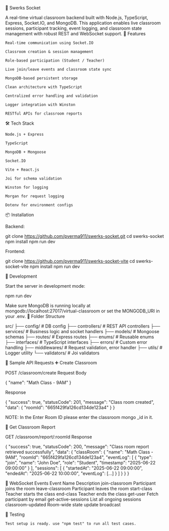 💬 Swerks Socket

A real-time virtual classroom backend built with Node.js, TypeScript, Express, Socket.IO, and MongoDB. This application enables live classroom sessions, participant tracking, event logging, and classroom state management with robust REST and WebSocket support.
🚀 Features

    Real-time communication using Socket.IO

    Classroom creation & session management

    Role-based participation (Student / Teacher)

    Live join/leave events and classroom state sync

    MongoDB-based persistent storage

    Clean architecture with TypeScript

    Centralized error handling and validation

    Logger integration with Winston

    RESTful APIs for classroom reports

🛠 Tech Stack

    Node.js + Express

    TypeScript

    MongoDB + Mongoose

    Socket.IO

    Vite + React.js

    Joi for schema validation

    Winston for logging

    Morgan for request logging

    Dotenv for environment configs

📦 Installation

Backend: 

git clone https://github.com/pverma911/swerks-socket.git
cd swerks-socket
npm install
npm run dev

Frontend:

git clone https://github.com/pverma911/swerks-socket-vite
cd swerks-socket-vite
npm install
npm run dev


🔧 Development

Start the server in development mode:

npm run dev

Make sure MongoDB is running locally at mongodb://localhost:27017/virtual-classroom or set the MONGODB_URI in your .env.
📁 Folder Structure

src/
  ├── config/             # DB config
  ├── controllers/        # REST API controllers
  ├── services/           # Business logic and socket handlers
  ├── models/             # Mongoose schemas
  ├── routes/             # Express routes
  ├── enums/              # Reusable enums
  ├── interfaces/         # TypeScript interfaces
  ├── errors/             # Custom error handling
  ├── middlewares/        # Request validation, error handler
  ├── utils/              # Logger utility
  └── validators/         # Joi validators

📡 Sample API Requests
➕ Create Classroom

POST /classroom/create
Request Body

{
  "name": "Math Class - 9AM"
}

Response

{
  "success": true,
  "statusCode": 201,
  "message": "Class room created",
  "data": {
    "roomId": "665f429fa126cd134de123a4"
  }
}

NOTE: In the Enter Room ID please enter the classroom mongo _id in it.

📄 Get Classroom Report

GET /classroom/report/:roomId
Response

{
  "success": true,
  "statusCode": 200,
  "message": "Class room report retrieved successfully",
  "data": {
    "classRoom": {
      "name": "Math Class - 9AM",
      "roomId": "665f429fa126cd134de123a4",
      "eventLog": [
        {
          "type": "join",
          "name": "John Doe",
          "role": "Student",
          "timestamp": "2025-06-22 09:00:00"
        }
      ],
      "sessions": [
        {
          "startedAt": "2025-06-22 09:00:00",
          "endedAt": "2025-06-22 10:00:00",
          "eventLog": [...]
        }
      ]
    }
  }
}

📡 WebSocket Events
Event Name	Description
join-classroom	Participant joins the room
leave-classroom	Participant leaves the room
start-class	Teacher starts the class
end-class	Teacher ends the class
get-user	Fetch participant by email
get-active-sessions	List all ongoing sessions
classroom-updated	Room-wide state update broadcast

🧪 Testing

    Test setup is ready. use "npm test" to run all test cases.
